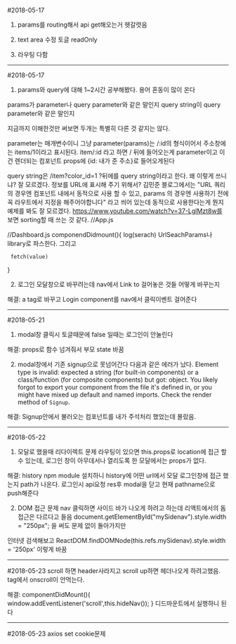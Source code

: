 #2018-05-17

1. params를 routing해서 api get해오는거 헷갈렷음

2. text area 수정 토글 readOnly

3. 라우팅 다함

***
#2018-05-17
1. params와 query에 대해 1~2시간 공부해봤다. 용어 혼동이 많이 온다

params가 parameter나 query parameter와 같은 말인지 query string이 query parameter와 같은 말인지

지금까지 이해한것만 써보면 두개는 특별히 다른 것 같지는 않다. 

parameter는 매개변수이니 그냥 parameter(params)는 /:id의 형식이어서
주소창에는 items/1이라고 표시된다. item/:id 라고 하면 / 뒤에 들어오는게 parameter이고 이건 렌더되는 컴포넌트 props에 {id: 내가 준 주소}로 들어오게된다

query string은 /item?color_id=1 ?뒤에를 query string이라고 한다. 왜 이렇게 쓰니냐? 잘 모르겠다. 정보를 URL에 표시해 주기 위해서?
김민준 블로그에서는 "URL 쿼리의 경우엔 컴포넌트 내에서 동적으로 사용 할 수 있고, params 의 경우엔 사용하기 전에 꼭 라우트에서 지정을 해주어야합니다" 라고 씌어 있는데 동적으로 사용한다는게 뭔지 예제를 봐도 잘 모르겠다.
https://www.youtube.com/watch?v=37-LglMzt8w를 보면 sorting할 때 쓰는 것 같다. 
//App.js
 <Route path='/' component={Dashboard}>

 //Dashboard.js
 componendDidmount(){
     log(serach)
     UrlSeachParams나 library로 파스한다.
     그리고

     fetch(value)
 }

 2. 로그인 모달창으로 바꾸려는데 nav에서 Link to 걸어놓은 것들 어떻게 바꾸는지

 해결: a tag로 바꾸고 Login component를 nav에서 클릭이벤트 걸어준다

 ***
#2018-05-21
1. modal창 클릭시 토글때문에 false 일때는 로그인이 안눌린다

해결: props로 함수 넘겨줘서 부모 state 바꿈

2. modal창에서 기존 signup으로 못넘어간다 다음과 같은 에러가 났다.
Element type is invalid: expected a string (for built-in components) or a class/function (for composite components) but got: object. You likely forgot to export your component from the file it's defined in, or you might have mixed up default and named imports.
Check the render method of `Signup`.

해결: Signup안에서 불러오는 컴포넌트를 내가 주석처리 했었는데 몰랐음.

***
#2018-05-22
1. 모달로 했을때 리다이렉트 문제
라우팅이 있으면 this.props로 location에 접근 할 수 있는데, 로그인 창이 아무데서나 열리도록 한 모달에서는 props가 없다. 

해결: history npm module 설치하니 history에 어떤 url에서 모달 로그인창에 접근 했는지 path가 나온다. 로그인시 api요청 res후 modal을 닫고 현재 pathname으로 push해준다

2. DOM 접근 문제
nav 클릭하면 사이드 바가 나오게 하려고 하는데 리액트에서의 돔접근은 다르다고 들음
document.getElementById("mySidenav").style.width = "250px"; 을 써도 문제 없이 돌아가지만

인터넷 검색해보고 
ReactDOM.findDOMNode(this.refs.mySidenav).style.width = '250px'
이렇게 바꿈

***
#2018-05-23
scroll 하면 header사라지고 scroll up하면 헤더나오게 하려고했음. 
tag에서 onscroll이 안먹는다.

해결: 
    componentDidMount(){
        window.addEventListener('scroll',this.hideNav());
    }
디드마운트에서 실행하니 된다

***
#2018-05-23
axios set cookie문제




